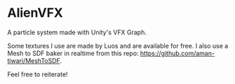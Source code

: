 # AlienVFX

A particle system made with Unity's VFX Graph.

Some textures I use are made by Luos and are available for free.
I also use a Mesh to SDF baker in realtime from this repo: https://github.com/aman-tiwari/MeshToSDF.

Feel free to reiterate!
